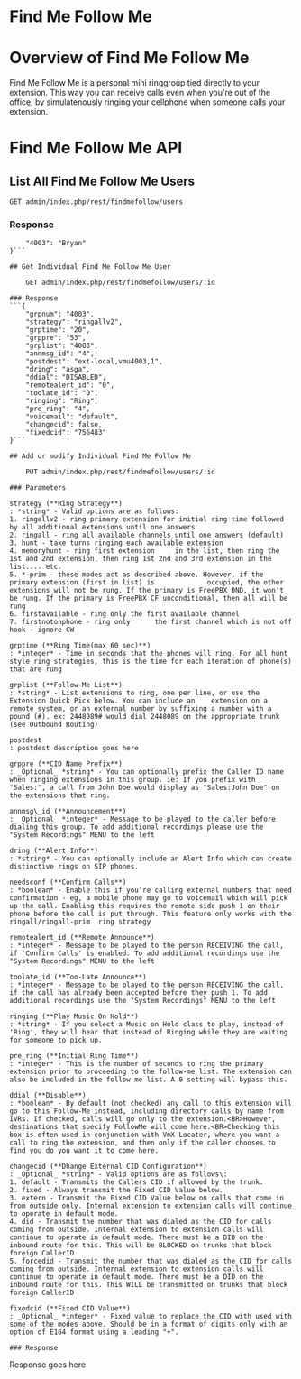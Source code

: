 Find Me Follow Me
===

# Overview of Find Me Follow Me

Find Me Follow Me is a personal mini ringgroup tied directly to your extension. This way you can receive calls even when you're out of the office, by simulatenously ringing your cellphone when someone calls your extension. 

# Find Me Follow Me API

## List All Find Me Follow Me Users
    
    GET admin/index.php/rest/findmefollow/users

### Response
```{
    "4003": "Bryan"
}```

## Get Individual Find Me Follow Me User

    GET admin/index.php/rest/findmefollow/users/:id

### Response
```{
    "grpnum": "4003",
    "strategy": "ringallv2",
    "grptime": "20",
    "grppre": "53",
    "grplist": "4003",
    "annmsg_id": "4",
    "postdest": "ext-local,vmu4003,1",
    "dring": "asga",
    "ddial": "DISABLED",
    "remotealert_id": "0",
    "toolate_id": "0",
    "ringing": "Ring",
    "pre_ring": "4",
    "voicemail": "default",
    "changecid": false,
    "fixedcid": "756483"
}```

## Add or modify Individual Find Me Follow Me

    PUT admin/index.php/rest/findmefollow/users/:id

### Parameters

strategy (**Ring Strategy**)
: *string* - Valid options are as follows:
1. ringallv2 - ring primary extension for initial ring time followed by all additional extensions until one answers
2. ringall - ring all available channels until one answers (default)
3. hunt - take turns ringing each available extension
4. memoryhunt - ring first extension     in the list, then ring the 1st and 2nd extension, then ring 1st 2nd and 3rd extension in the list.... etc.
5. *-prim - these modes act as described above. However, if the primary extension (first in list) is             occupied, the other extensions will not be rung. If the primary is FreePBX DND, it won't be rung. If the primary is FreePBX CF unconditional, then all will be rung
6. firstavailable - ring only the first available channel
7. firstnotonphone - ring only      the first channel which is not off hook - ignore CW

grptime (**Ring Time(max 60 sec)**)
: *integer* - Time in seconds that the phones will ring. For all hunt style ring strategies, this is the time for each iteration of phone(s) that are rung

grplist (**Follow-Me List**)
: *string* - List extensions to ring, one per line, or use the Extension Quick Pick below. You can include an    extension on a remote system, or an external number by suffixing a number with a pound (#). ex: 2448089# would dial 2448089 on the appropriate trunk (see Outbound Routing)

postdest
: postdest description goes here

grppre (**CID Name Prefix**)
: _Optional_ *string* - You can optionally prefix the Caller ID name when ringing extensions in this group. ie: If you prefix with "Sales:", a call from John Doe would display as "Sales:John Doe" on the extensions that ring.

annmsg\_id (**Announcement**)
: _Optional_ *integer* - Message to be played to the caller before dialing this group. To add additional recordings please use the "System Recordings" MENU to the left

dring (**Alert Info**)
: *string* - You can optionally include an Alert Info which can create distinctive rings on SIP phones.

needsconf (**Confirm Calls**)
: *boolean* - Enable this if you're calling external numbers that need confirmation - eg, a mobile phone may go to voicemail which will pick up the call. Enabling this requires the remote side push 1 on their phone before the call is put through. This feature only works with the ringall/ringall-prim  ring strategy 

remotealert_id (**Remote Announce**)
: *integer* - Message to be played to the person RECEIVING the call, if 'Confirm Calls' is enabled. To add additional recordings use the "System Recordings" MENU to the left

toolate_id (**Too-Late Announce**)
: *integer* - Message to be played to the person RECEIVING the call, if the call has already been accepted before they push 1. To add additional recordings use the "System Recordings" MENU to the left

ringing (**Play Music On Hold**)
: *string* - If you select a Music on Hold class to play, instead of 'Ring', they will hear that instead of Ringing while they are waiting for someone to pick up.

pre_ring (**Initial Ring Time**)
: *integer* - This is the number of seconds to ring the primary extension prior to proceeding to the follow-me list. The extension can also be included in the follow-me list. A 0 setting will bypass this.

ddial (**Disable**)
: *boolean* - By default (not checked) any call to this extension will go to this Follow-Me instead, including directory calls by name from IVRs. If checked, calls will go only to the extension.<BR>However, destinations that specify FollowMe will come here.<BR>Checking this box is often used in conjunction with VmX Locater, where you want a call to ring the extension, and then only if the caller chooses to find you do you want it to come here.

changecid (**Dhange External CID Configuration**)
: _Optional_ *string* - Valid options are as follows\:
1. default - Transmits the Callers CID if allowed by the trunk.
2. fixed - Always transmit the Fixed CID Value below.
3. extern - Transmit the Fixed CID Value below on calls that come in from outside only. Internal extension to extension calls will continue to operate in default mode.
4. did - Transmit the number that was dialed as the CID for calls coming from outside. Internal extension to extension calls will continue to operate in default mode. There must be a DID on the inbound route for this. This will be BLOCKED on trunks that block foreign CallerID
5. forcedid - Transmit the number that was dialed as the CID for calls coming from outside. Internal extension to extension calls will continue to operate in default mode. There must be a DID on the inbound route for this. This WILL be transmitted on trunks that block foreign CallerID

fixedcid (**Fixed CID Value**)
: _Optional_ *integer* - Fixed value to replace the CID with used with some of the modes above. Should be in a format of digits only with an option of E164 format using a leading "+".

### Response
```
Response goes here
```

